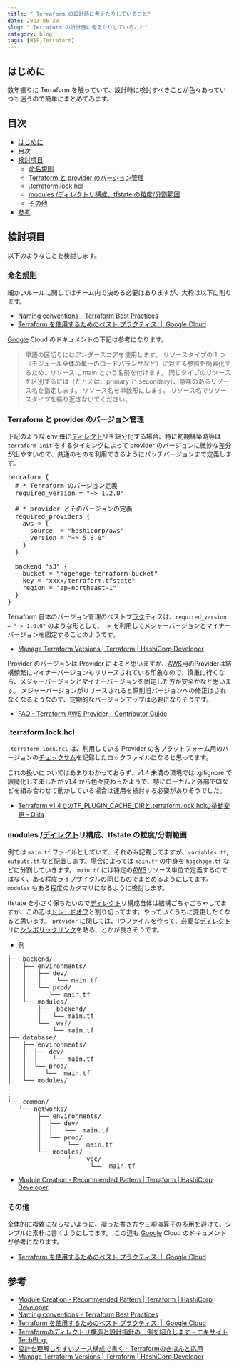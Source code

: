 ```yaml
---
title: " Terraform の設計時に考えたりしていること"
date: 2023-06-30
slug: " Terraform の設計時に考えたりしていること"
category: blog
tags: [WIP,Terraform]
---
```

<h2 id="はじめに">はじめに</h2>

<p>数年振りに Terraform を触っていて、設計時に検討すべきことが色々あっていつも迷うので簡単にまとめてみます。</p>

<h2 id="目次">目次</h2>

<ul class="table-of-contents">
    <li><a href="#はじめに">はじめに</a></li>
    <li><a href="#目次">目次</a></li>
    <li><a href="#検討項目">検討項目</a><ul>
            <li><a href="#命名規則">命名規則</a></li>
            <li><a href="#Terraform-と-provider-のバージョン管理">Terraform と provider のバージョン管理</a></li>
            <li><a href="#terraformlockhcl">.terraform.lock.hcl</a></li>
            <li><a href="#modules-ディレクトリ構成tfstate-の粒度分割範囲">modules /ディレクトリ構成、tfstate の粒度/分割範囲</a></li>
            <li><a href="#その他">その他</a></li>
        </ul>
    </li>
    <li><a href="#参考">参考</a></li>
</ul>

<h2 id="検討項目">検討項目</h2>

<p>以下のようなことを検討します。</p>

<h3 id="命名規則"><a class="keyword" href="https://d.hatena.ne.jp/keyword/%CC%BF%CC%BE%B5%AC%C2%A7">命名規則</a></h3>

<p>細かいルールに関してはチーム内で決める必要はありますが、大枠は以下に則ります。</p>

<ul>
<li><a href="https://www.terraform-best-practices.com/naming/">Naming conventions - Terraform Best Practices</a></li>
<li><a href="https://cloud.google.com/docs/terraform/best-practices-for-terraform?hl=ja#naming-convention">Terraform &#x3092;&#x4F7F;&#x7528;&#x3059;&#x308B;&#x305F;&#x3081;&#x306E;&#x30D9;&#x30B9;&#x30C8; &#x30D7;&#x30E9;&#x30AF;&#x30C6;&#x30A3;&#x30B9; &nbsp;|&nbsp; Google Cloud</a></li>
</ul>


<p><a class="keyword" href="https://d.hatena.ne.jp/keyword/Google">Google</a> Cloud のドキュメントの下記は参考になります。</p>

<blockquote><p>単語の区切りにはアンダースコアを使用します。
リソースタイプの 1 つ（モジュール全体の単一のロードバランサなど）に対する参照を簡素化するため、リソースに main という名前を付けます。
同じタイプのリソースを区別するには（たとえば、primary と secondary）、意味のあるリソース名を指定します。
リソース名を単数形にします。
リソース名でリソースタイプを繰り返さないでください。</p></blockquote>

<h3 id="Terraform-と-provider-のバージョン管理">Terraform と provider のバージョン管理</h3>

<p>下記のような env 毎に<a class="keyword" href="https://d.hatena.ne.jp/keyword/%A5%C7%A5%A3%A5%EC%A5%AF%A5%C8">ディレクト</a>リを細分化する場合、特に初期構築時等は <code>terraform init</code> をするタイミングによって provider のバージョンに微妙な差分が出やすいので、共通のものを利用できるようにパッチバージョンまで定義します。</p>

<pre class="code lang-terraform" data-lang="terraform" data-unlink><span class="synType">terraform</span> <span class="synSpecial">{</span>
  <span class="synComment"># * Terraform のバージョン定義</span>
  <span class="synIdentifier">required_version</span> = <span class="synConstant">&quot;~&gt; 1.2.0&quot;</span>

  <span class="synComment"># * provider とそのバージョンの定義</span>
  <span class="synType">required_providers</span> <span class="synSpecial">{</span>
    <span class="synIdentifier">aws</span> = <span class="synSpecial">{</span>
      <span class="synIdentifier">source</span>  = <span class="synConstant">&quot;hashicorp/aws&quot;</span>
      <span class="synIdentifier">version</span> = <span class="synConstant">&quot;~&gt; 5.8.0&quot;</span>
    <span class="synSpecial">}</span>
  <span class="synSpecial">}</span>

  <span class="synType">backend</span> <span class="synConstant">&quot;s3&quot;</span> <span class="synSpecial">{</span>
    <span class="synIdentifier">bucket</span> = <span class="synConstant">&quot;hogehoge-terraform-bucket&quot;</span>
    <span class="synIdentifier">key</span> = <span class="synConstant">&quot;xxxx/terraform.tfstate&quot;</span>
    <span class="synIdentifier">region</span> = <span class="synConstant">&quot;ap-northeast-1&quot;</span>
  <span class="synSpecial">}</span>
}
</pre>


<p>Terraform 自体のバージョン管理のベストプ<a class="keyword" href="https://d.hatena.ne.jp/keyword/%A5%E9%A5%AF">ラク</a>ティスは、<code>required_version = "~&gt; 1.0.0"</code> のような形として、 <code>~&gt;</code> を利用してメジャーバージョンとマイナーバージョンを固定することのようです。</p>

<ul>
<li><a href="https://developer.hashicorp.com/terraform/tutorials/configuration-language/versions#terraform-version-constraints">Manage Terraform Versions | Terraform | HashiCorp Developer</a></li>
</ul>


<p>Provider のバージョンは Provider によると思いますが、<a class="keyword" href="https://d.hatena.ne.jp/keyword/AWS">AWS</a>用のProviderは結構頻繁にマイナーバージョンもリリースされている印象なので、慎重に行くなら、メジャーバージョンとマイナーバージョンを固定した方が安全かなと思います。
メジャーバージョンがリリースされると原則旧バージョンへの修正はされなくなるようなので、定期的なバージョンアップは必要になりそうです。</p>

<ul>
<li><a href="https://hashicorp.github.io/terraform-provider-aws/faq/#once-a-major-release-is-published-will-new-features-and-fixes-be-backported-to-previous-versions">FAQ - Terraform AWS Provider - Contributor Guide</a></li>
</ul>


<h3 id="terraformlockhcl">.terraform.lock.hcl</h3>

<p><code>.terraform.lock.hcl</code> は、利用している Provider の各プラットフォーム用のバージョンの<a class="keyword" href="https://d.hatena.ne.jp/keyword/%A5%C1%A5%A7%A5%C3%A5%AF%A5%B5%A5%E0">チェックサム</a>を記録したロックファイルになると思ってます。</p>

<p>これの扱いについてはあまりわかっておらず、v1.4 未満の環境では .gitignore で誤魔化してましたが v1.4 から色々変わったようで、特にローカルと外部でCIなどを組み合わせて動かしている場合は運用を検討する必要がありそうでした。</p>

<ul>
<li><a href="https://qiita.com/minamijoyo/items/a3fef269fecbf7f54c2f">Terraform v1.4&#x3067;&#x306E;TF_PLUGIN_CACHE_DIR&#x3068;.terraform.lock.hcl&#x306E;&#x6319;&#x52D5;&#x5909;&#x66F4; - Qiita</a></li>
</ul>


<h3 id="modules-ディレクトリ構成tfstate-の粒度分割範囲">modules /<a class="keyword" href="https://d.hatena.ne.jp/keyword/%A5%C7%A5%A3%A5%EC%A5%AF%A5%C8">ディレクト</a>リ構成、tfstate の粒度/分割範囲</h3>

<p>例では <code>main.tf</code> ファイルとしていて、それのみ記載してますが、<code>variables.tf</code>, <code>outputs.tf</code> など配置します。場合によっては <code>main.tf</code> の中身を <code>hogehoge.tf</code> などに分割していきます。
<code>main.tf</code> には特定の<a class="keyword" href="https://d.hatena.ne.jp/keyword/AWS">AWS</a>リソース単位で定義するのではなく、ある程度ライフサイクルの同じものでまとめるようにしてます。
<code>modules</code> もある程度のカタマリになるように検討します。</p>

<p>tfstate を小さく保ちたいので<a class="keyword" href="https://d.hatena.ne.jp/keyword/%A5%C7%A5%A3%A5%EC%A5%AF%A5%C8">ディレクト</a>リ構成自体は結構ごちゃごちゃしてますが、この辺は<a class="keyword" href="https://d.hatena.ne.jp/keyword/%A5%C8%A5%EC%A1%BC%A5%C9%A5%AA%A5%D5">トレードオフ</a>と割り切ってます。やっていくうちに変更したくなると思います。
<code>provider</code> に関しては、1つファイルを作って、必要な<a class="keyword" href="https://d.hatena.ne.jp/keyword/%A5%C7%A5%A3%A5%EC%A5%AF%A5%C8">ディレクト</a>リに<a class="keyword" href="https://d.hatena.ne.jp/keyword/%A5%B7%A5%F3%A5%DC%A5%EA%A5%C3%A5%AF%A5%EA%A5%F3%A5%AF">シンボリックリンク</a>を貼る、とかが良さそうです。</p>

<ul>
<li>例</li>
</ul>


<pre class="code lang-tex" data-lang="tex" data-unlink>├── backend/
│   ├── environments/
│   │   ├── dev/
│   │   │    └── main.tf
│   │   └── prod/
│   │      └── main.tf
│   └── modules/
│       ├──  backend/
│       │   └── main.tf
│       └──  waf/
│           └── main.tf
├── database/
│   ├── environments/
│   │  ├── dev/
│   │  │    └── main.tf
│   │  └── prod/
│   │     └──  main.tf
│   └── modules/
: 
:  
└── common/
   └── networks/
        ├── environments/
        │  ├── dev/
        │  │   └──  main.tf
        │  └── prod/
        │       └──  main.tf
        └── modules/
                └──  vpc/
                      └──  main.tf
</pre>


<ul>
<li><a href="https://developer.hashicorp.com/terraform/tutorials/modules/pattern-module-creation">Module Creation - Recommended Pattern | Terraform | HashiCorp Developer</a></li>
</ul>


<h3 id="その他">その他</h3>

<p>全体的に複雑にならないように、凝った書き方や<a class="keyword" href="https://d.hatena.ne.jp/keyword/%BB%B0%B9%E0%B1%E9%BB%BB%BB%D2">三項演算子</a>の多用を避けて、シンプルに素朴に書くようにしてます。
この辺も <a class="keyword" href="https://d.hatena.ne.jp/keyword/Google">Google</a> Cloud のドキュメントが参考になります。</p>

<ul>
<li><a href="https://cloud.google.com/docs/terraform/best-practices-for-terraform?hl=ja">Terraform &#x3092;&#x4F7F;&#x7528;&#x3059;&#x308B;&#x305F;&#x3081;&#x306E;&#x30D9;&#x30B9;&#x30C8; &#x30D7;&#x30E9;&#x30AF;&#x30C6;&#x30A3;&#x30B9; &nbsp;|&nbsp; Google Cloud</a></li>
</ul>


<h2 id="参考">参考</h2>

<ul>
<li><a href="https://developer.hashicorp.com/terraform/tutorials/modules/pattern-module-creation">Module Creation - Recommended Pattern | Terraform | HashiCorp Developer</a></li>
<li><a href="https://www.terraform-best-practices.com/naming/">Naming conventions - Terraform Best Practices</a></li>
<li><a href="https://cloud.google.com/docs/terraform/best-practices-for-terraform?hl=ja">Terraform &#x3092;&#x4F7F;&#x7528;&#x3059;&#x308B;&#x305F;&#x3081;&#x306E;&#x30D9;&#x30B9;&#x30C8; &#x30D7;&#x30E9;&#x30AF;&#x30C6;&#x30A3;&#x30B9; &nbsp;|&nbsp; Google Cloud</a></li>
<li><a href="https://tech.excite.co.jp/entry/2022/03/10/090000">Terraform&#x306E;&#x30C7;&#x30A3;&#x30EC;&#x30AF;&#x30C8;&#x30EA;&#x69CB;&#x9020;&#x3068;&#x8A2D;&#x8A08;&#x6307;&#x91DD;&#x306E;&#x4E00;&#x4F8B;&#x3092;&#x7D39;&#x4ECB;&#x3057;&#x307E;&#x3059; - &#x30A8;&#x30AD;&#x30B5;&#x30A4;&#x30C8; TechBlog.</a></li>
<li><a href="https://zenn.dev/sway/articles/terraform_style_srcstructure">&#x8A2D;&#x8A08;&#x3092;&#x7406;&#x89E3;&#x3057;&#x3084;&#x3059;&#x3044;&#x30BD;&#x30FC;&#x30B9;&#x69CB;&#x6210;&#x3067;&#x66F8;&#x304F; - Terraform&#x306E;&#x304D;&#x307B;&#x3093;&#x3068;&#x5FDC;&#x7528;</a></li>
<li><a href="https://developer.hashicorp.com/terraform/tutorials/configuration-language/versions#terraform-version-constraints">Manage Terraform Versions | Terraform | HashiCorp Developer</a></li>
</ul>


